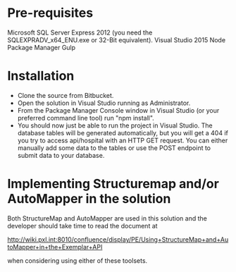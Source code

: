 # Pre-requisites

Microsoft SQL Server Express 2012 (you need the SQLEXPRADV_x64_ENU.exe or 32-Bit equivalent).
Visual Studio 2015
Node Package Manager
Gulp

# Installation

* Clone the source from Bitbucket.
* Open the solution in Visual Studio running as Administrator. 
* From the Package Manager Console window in Visual Studio (or your preferred command line tool) run "npm install".
* You should now just be able to run the project in Visual Studio. The database tables will be generated automatically, but you will get a 404 if you try to access api/hospital with an HTTP GET request. You can either manually add some data to the tables or use the POST endpoint to submit data to your database. 




# Implementing Structuremap and/or AutoMapper in the solution
Both StructureMap and AutoMapper are used in this solution and the developer should take time to read the document at

http://wiki.pxl.int:8010/confluence/display/PE/Using+StructureMap+and+AutoMapper+in+the+Exemplar+API

when considering using either of these toolsets.
